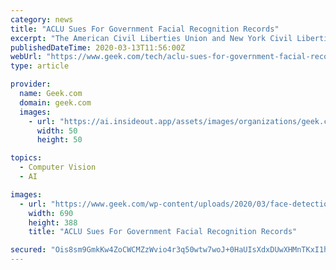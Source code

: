 ```yaml
---
category: news
title: "ACLU Sues For Government Facial Recognition Records"
excerpt: "The American Civil Liberties Union and New York Civil Liberties Union are challenging federal law enforcement’s use of facial recognition surveillance tech. A lawsuit was filed Thursday against the U.S. Department of Homeland Security (DHS), Customs and Border Protection (CBP), Immigration and Customs Enforcement (ICE), and Transportation ..."
publishedDateTime: 2020-03-13T11:56:00Z
webUrl: "https://www.geek.com/tech/aclu-sues-for-government-facial-recognition-records-1820222/"
type: article

provider:
  name: Geek.com
  domain: geek.com
  images:
    - url: "https://ai.insideout.app/assets/images/organizations/geek.com-50x50.jpg"
      width: 50
      height: 50

topics:
  - Computer Vision
  - AI

images:
  - url: "https://www.geek.com/wp-content/uploads/2020/03/face-detection-geraltPixabay.jpg"
    width: 690
    height: 388
    title: "ACLU Sues For Government Facial Recognition Records"

secured: "Ois8sm9GmkKw4ZoCWCMZzWvio4r3q50wtw7woJ+0HaUIsXdxDUwXHMnTKxI1h3V6rlJjr8L8WTn4t/Z5en+hqOkgTp0f6Pe8GdMKO4EpFQJNKSnycKT+965g9bWYoAH4MzvSwY647ObM6L0pozsTMnb7zxJwSiaTskruPB40V6vo6+Tl81X/8D9hjGrA1PCGscv+1CPSsEIs12LM1UI6UR2950iKhr45eGb4mJ4mYkD+nAWp/bMVuiRSAefgVVOaD2QShRlldDLfIQDA1//Aa48PO05pE5BBRBvO6GRvZ6V/5Z/tifAZbsMB5iR1jjxF;R14dEe5TN4qzNvM9f9Wt7w=="
---
```


